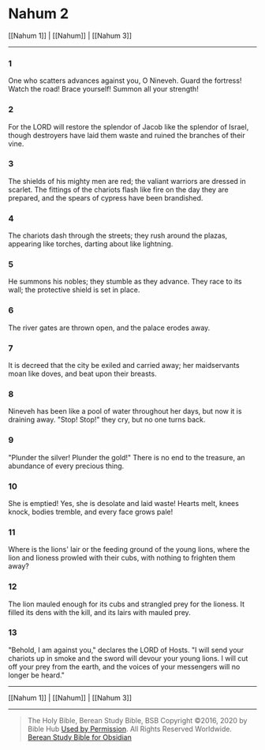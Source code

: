 # Nahum 2

[[Nahum 1]] | [[Nahum]] | [[Nahum 3]]

---

### 1
One who scatters advances against you, O Nineveh. Guard the fortress! Watch the road! Brace yourself! Summon all your strength!

### 2
For the LORD will restore the splendor of Jacob like the splendor of Israel, though destroyers have laid them waste and ruined the branches of their vine.

### 3
The shields of his mighty men are red; the valiant warriors are dressed in scarlet. The fittings of the chariots flash like fire on the day they are prepared, and the spears of cypress have been brandished.

### 4
The chariots dash through the streets; they rush around the plazas, appearing like torches, darting about like lightning.

### 5
He summons his nobles; they stumble as they advance. They race to its wall; the protective shield is set in place.

### 6
The river gates are thrown open, and the palace erodes away.

### 7
It is decreed that the city be exiled and carried away; her maidservants moan like doves, and beat upon their breasts.

### 8
Nineveh has been like a pool of water throughout her days, but now it is draining away. "Stop! Stop!" they cry, but no one turns back.

### 9
"Plunder the silver! Plunder the gold!" There is no end to the treasure, an abundance of every precious thing.

### 10
She is emptied! Yes, she is desolate and laid waste! Hearts melt, knees knock, bodies tremble, and every face grows pale!

### 11
Where is the lions' lair or the feeding ground of the young lions, where the lion and lioness prowled with their cubs, with nothing to frighten them away?

### 12
The lion mauled enough for its cubs and strangled prey for the lioness. It filled its dens with the kill, and its lairs with mauled prey.

### 13
"Behold, I am against you," declares the LORD of Hosts. "I will send your chariots up in smoke and the sword will devour your young lions. I will cut off your prey from the earth, and the voices of your messengers will no longer be heard."

---

[[Nahum 1]] | [[Nahum]] | [[Nahum 3]]

---

> The Holy Bible, Berean Study Bible, BSB
> Copyright &copy;2016, 2020 by Bible Hub
> [Used by Permission](https://berean.bible/terms.htm). All Rights Reserved Worldwide.
> [Berean Study Bible for Obsidian](https://github.com/gapmiss/berean-study-bible-for-obsidian)</small>

